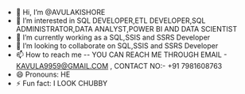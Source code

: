 - 👋 Hi, I’m @AVULAKISHORE
- 👀 I’m interested in SQL DEVELOPER,ETL DEVELOPER,SQL ADMINISTRATOR,DATA ANALYST,POWER BI AND DATA SCIENTIST
- 🌱 I’m currently working as a SQL,SSIS and SSRS Developer
- 💞️ I’m looking to collaborate on SQL,SSIS and SSRS Developer
- 📫 How to reach me -- YOU CAN REACH ME THROUGH EMAIL - KAVULA9959@GMAIL.COM , CONTACT NO:- +91 7981608763
- 😄 Pronouns: HE
- ⚡ Fun fact: I LOOK CHUBBY

<!---
kavularoyal/kavularoyal is a ✨ special ✨ repository because its `README.md` (this file) appears on your GitHub profile.
You can click the Preview link to take a look at your changes.
--->

